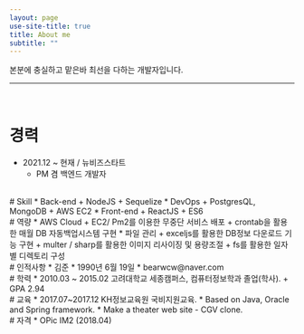 ```yaml
---
layout: page
use-site-title: true
title: About me
subtitle: ""
---
```


<!-- 
---
layout: page
title: About me
subtitle: ""
permalink: "aboutme"
--- 
-->

본분에 충실하고 맡은바 최선을 다하는 개발자입니다.

--- 

<br/>

# 경력
* 2021.12 ~ 현재 / 뉴비즈스타트
  + PM 겸 백엔드 개발자

<br/>
# Skill
* Back-end
  + NodeJS
  + Sequelize
* DevOps
  + PostgresQL, MongoDB
  + AWS EC2
* Front-end
  + ReactJS
  + ES6

<br/>
# 역량
* AWS Cloud
  + EC2/ Pm2를 이용한 무중단 서비스 배포
  + crontab을 활용한 매월 DB 자동백업시스템 구현
* 파일 관리
  + exceljs를 활용한 DB정보 다운로드 기능 구현
  + multer / sharp를 활용한 이미지 리사이징 및 용량조절
  + fs를 활용한 일자별 디렉토리 구성

<br/>
# 인적사항
* 김준 
* 1990년 6월 19일
* bearwcw@naver.com

<br/>
# 학력
* 2010.03 ~ 2015.02 고려대학교 세종캠퍼스, 컴퓨터정보학과 졸업(학사). 
  + GPA 2.94

<br/>
# 교육
* 2017.07~2017.12 KH정보교육원 국비지원교육.
  * Based on Java, Oracle and  Spring framework.
  * Make a theater web site - CGV clone.

<br/>
# 자격
* OPic IM2 (2018.04)




<!-- index.md -> index.html로 바꾸고 시작해라
---
layout: page
title: Jun
subtitle: Way to be gorgeous developer
---

<div class="posts-list"> 
  {% for post in paginator.posts %}
  <article class="post-preview">
    <a href="{{ post.url | prepend: site.baseurl }}">
	  <h2 class="post-title">{{ post.title }}</h2>

	  {% if post.subtitle %}
	  <h3 class="post-subtitle">
	    {{ post.subtitle }}
	  </h3>
	  {% endif %}
    </a>

    <p class="post-meta">
      Posted on {{ post.date | date: "%B %-d, %Y" }}
    </p>

    <div class="post-entry-container">
      {% if post.image %}
      <div class="post-image">
        <a href="{{ post.url | prepend: site.baseurl }}">
          <img src="{{ post.image }}">
        </a>
      </div>
      {% endif %}
      <div class="post-entry">
        {{ post.excerpt | strip_html | xml_escape | truncatewords: site.excerpt_length }}
        {% assign excerpt_word_count = post.excerpt | number_of_words %}
        {% if post.content != post.excerpt or excerpt_word_count > site.excerpt_length %}
          <a href="{{ post.url | prepend: site.baseurl }}" class="post-read-more">[Read&nbsp;More]</a>
        {% endif %}
      </div>
    </div>

    {% if post.tags.size > 0 %}
    <div class="blog-tags">
      Tags:
      {% if site.link-tags %}
      {% for tag in post.tags %}
      <a href="{{ site.baseurl }}/tag/{{ tag }}">{{ tag }}</a>
      {% endfor %}
      {% else %}
        {{ post.tags | join: ", " }}
      {% endif %}
    </div>
    {% endif %}

   </article>
  {% endfor %}
</div>

{% if paginator.total_pages > 1 %}
<ul class="pager main-pager">
  {% if paginator.previous_page %}
  <li class="previous">
    <a href="{{ paginator.previous_page_path | prepend: site.baseurl | replace: '//', '/' }}">&larr; Newer Posts</a>
  </li>
  {% endif %}
  {% if paginator.next_page %}
  <li class="next">
    <a href="{{ paginator.next_page_path | prepend: site.baseurl | replace: '//', '/' }}">Older Posts &rarr;</a>
  </li>
  {% endif %}
</ul>
{% endif %}
-->
